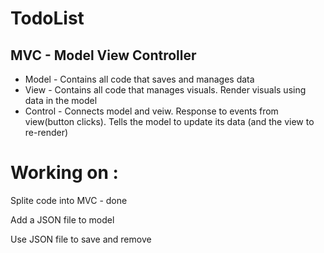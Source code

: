 # TodoList

## MVC - Model View Controller

- Model - Contains all code that saves and manages data
- View - Contains all code that manages visuals. Render visuals using data in the model
- Control - Connects model and veiw. Response to events from view(button clicks). Tells the model to update its data (and the view to re-render)

# Working on :

Splite code into MVC - done

Add a JSON file to model

Use JSON file to save and remove
